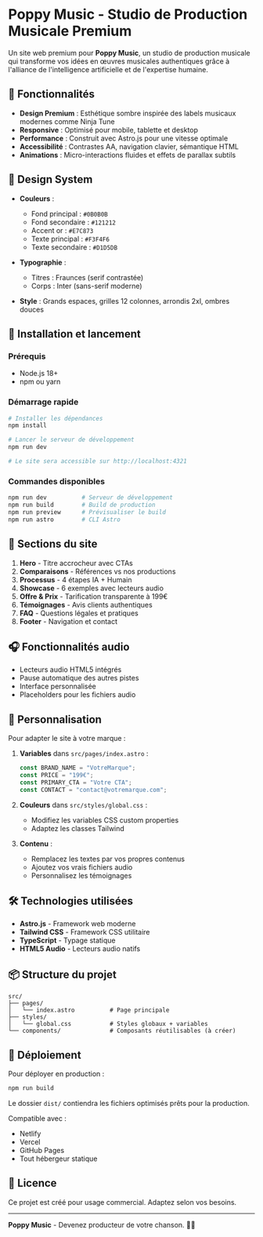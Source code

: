 # Poppy Music - Studio de Production Musicale Premium

Un site web premium pour **Poppy Music**, un studio de production musicale qui transforme vos idées en œuvres musicales authentiques grâce à l'alliance de l'intelligence artificielle et de l'expertise humaine.

## 🎵 Fonctionnalités

- **Design Premium** : Esthétique sombre inspirée des labels musicaux modernes comme Ninja Tune
- **Responsive** : Optimisé pour mobile, tablette et desktop
- **Performance** : Construit avec Astro.js pour une vitesse optimale
- **Accessibilité** : Contrastes AA, navigation clavier, sémantique HTML
- **Animations** : Micro-interactions fluides et effets de parallax subtils

## 🎨 Design System

- **Couleurs** :
  - Fond principal : `#0B0B0B`
  - Fond secondaire : `#121212`  
  - Accent or : `#E7C873`
  - Texte principal : `#F3F4F6`
  - Texte secondaire : `#D1D5DB`

- **Typographie** :
  - Titres : Fraunces (serif contrastée)
  - Corps : Inter (sans-serif moderne)

- **Style** : Grands espaces, grilles 12 colonnes, arrondis 2xl, ombres douces

## 🚀 Installation et lancement

### Prérequis
- Node.js 18+ 
- npm ou yarn

### Démarrage rapide
```bash
# Installer les dépendances
npm install

# Lancer le serveur de développement
npm run dev

# Le site sera accessible sur http://localhost:4321
```

### Commandes disponibles
```bash
npm run dev          # Serveur de développement
npm run build        # Build de production
npm run preview      # Prévisualiser le build
npm run astro        # CLI Astro
```

## 📱 Sections du site

1. **Hero** - Titre accrocheur avec CTAs
2. **Comparaisons** - Références vs nos productions
3. **Processus** - 4 étapes IA + Humain
4. **Showcase** - 6 exemples avec lecteurs audio
5. **Offre & Prix** - Tarification transparente à 199€
6. **Témoignages** - Avis clients authentiques
7. **FAQ** - Questions légales et pratiques
8. **Footer** - Navigation et contact

## 🎧 Fonctionnalités audio

- Lecteurs audio HTML5 intégrés
- Pause automatique des autres pistes
- Interface personnalisée
- Placeholders pour les fichiers audio

## 📝 Personnalisation

Pour adapter le site à votre marque :

1. **Variables** dans `src/pages/index.astro` :
   ```javascript
   const BRAND_NAME = "VotreMarque";
   const PRICE = "199€";
   const PRIMARY_CTA = "Votre CTA";
   const CONTACT = "contact@votremarque.com";
   ```

2. **Couleurs** dans `src/styles/global.css` :
   - Modifiez les variables CSS custom properties
   - Adaptez les classes Tailwind

3. **Contenu** :
   - Remplacez les textes par vos propres contenus
   - Ajoutez vos vrais fichiers audio
   - Personnalisez les témoignages

## 🛠 Technologies utilisées

- **Astro.js** - Framework web moderne
- **Tailwind CSS** - Framework CSS utilitaire
- **TypeScript** - Typage statique
- **HTML5 Audio** - Lecteurs audio natifs

## 📦 Structure du projet

```
src/
├── pages/
│   └── index.astro          # Page principale
├── styles/
│   └── global.css           # Styles globaux + variables
└── components/              # Composants réutilisables (à créer)
```

## 🚀 Déploiement

Pour déployer en production :

```bash
npm run build
```

Le dossier `dist/` contiendra les fichiers optimisés prêts pour la production.

Compatible avec :
- Netlify
- Vercel  
- GitHub Pages
- Tout hébergeur statique

## 📄 Licence

Ce projet est créé pour usage commercial. Adaptez selon vos besoins.

---

**Poppy Music** - Devenez producteur de votre chanson. 🎵✨

